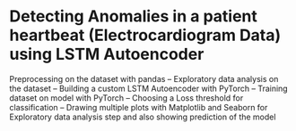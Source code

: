 # Detecting Anomalies in a patient heartbeat (Electrocardiogram Data) using LSTM Autoencoder

Preprocessing on the dataset with pandas – Exploratory data analysis on the dataset – Building a custom LSTM Autoencoder with PyTorch – Training dataset on model with PyTorch – Choosing a Loss threshold for classification –  Drawing multiple plots with Matplotlib and Seaborn for Exploratory data analysis step and also showing prediction of the model
